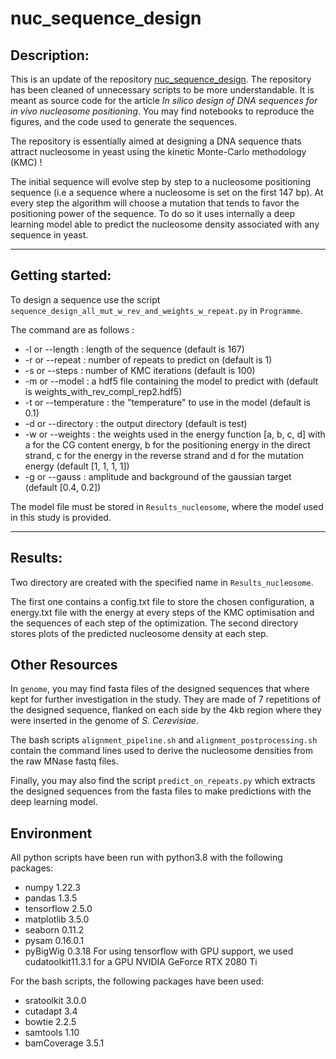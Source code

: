 # nuc_sequence_design

## Description:

This is an update of the repository [nuc_sequence_design](https://github.com/etirouthier/nuc_sequence_design). The repository has been cleaned of unnecessary scripts to be more understandable. It is meant as source code for the article *In silico design of DNA sequences for in vivo nucleosome positioning*. You may find notebooks to reproduce the figures, and the code used to generate the sequences.

The repository is essentially aimed at designing a DNA sequence thats attract nucleosome in yeast using the kinetic Monte-Carlo methodology (KMC) ! 

The initial sequence will evolve step by step to a nucleosome positioning sequence (i.e a sequence where a nucleosome is set on the first 147 bp). At every step the algorithm will choose a mutation that tends to favor the positioning power of the sequence. To do so it uses internally a deep learning model able to predict the nucleosome density associated with any sequence in yeast.

------------------


## Getting started:

To design a sequence use the script `sequence_design_all_mut_w_rev_and_weights_w_repeat.py` in `Programme`.

The command are as follows :
  - -l or --length : length of the sequence (default is 167)
  - -r or --repeat : number of repeats to predict on (default is 1)
  - -s or --steps : number of KMC iterations (default is 100)
  - -m or --model : a hdf5 file containing the model to predict with (default is weights_with_rev_compl_rep2.hdf5)
  - -t or --temperature : the "temperature" to use in the model (default is 0.1)
  - -d or --directory : the output directory (default is test)
  - -w or --weights : the weights used in the energy function [a, b, c, d] with a for the CG content energy, b for the positioning energy in the direct strand, c for the energy in the reverse strand and d for the mutation energy (default [1, 1, 1, 1])
  - -g or --gauss : amplitude and background of the gaussian target (default [0.4, 0.2])

The model file must be stored in `Results_nucleosome`, where the model used in this study is provided.

  ------------------


## Results:

Two directory are created with the specified name in `Results_nucleosome`.

The first one contains a config.txt file to store the chosen configuration, a energy.txt file with the energy at every steps of the KMC optimisation and the sequences of each step of the optimization. The second directory stores plots of the predicted nucleosome density at each step.


## Other Resources

In `genome`, you may find fasta files of the designed sequences that where kept for further investigation in the study. They are made of 7 repetitions of the designed sequence, flanked on each side by the 4kb region where they were inserted in the genome of *S. Cerevisiae*.

The bash scripts `alignment_pipeline.sh` and `alignment_postprocessing.sh` contain the command lines used to derive the nucleosome densities from the raw MNase fastq files.

Finally, you may also find the script `predict_on_repeats.py` which extracts the designed sequences from the fasta files to make predictions with the deep learning model.

## Environment
All python scripts have been run with python3.8 with the following packages:
- numpy 1.22.3
- pandas 1.3.5
- tensorflow 2.5.0
- matplotlib 3.5.0
- seaborn 0.11.2
- pysam 0.16.0.1
- pyBigWig 0.3.18
For using tensorflow with GPU support, we used cudatoolkit11.3.1 for a GPU NVIDIA GeForce RTX 2080 Ti

For the bash scripts, the following packages have been used:
- sratoolkit 3.0.0
- cutadapt 3.4
- bowtie 2.2.5
- samtools 1.10
- bamCoverage 3.5.1
